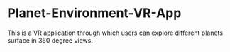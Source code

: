 # Planet-Environment-VR-App
This is a VR application through which users can explore different planets surface in 360 degree views. 
